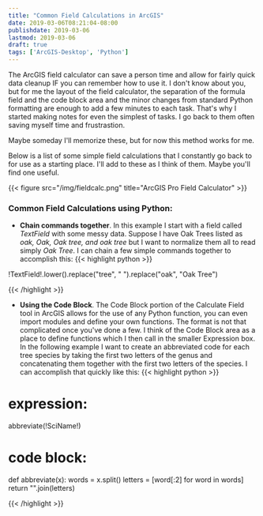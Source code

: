 ```yaml
---
title: "Common Field Calculations in ArcGIS"
date: 2019-03-06T08:21:04-08:00
publishdate: 2019-03-06
lastmod: 2019-03-06
draft: true
tags: ['ArcGIS-Desktop', 'Python']
---
```


The ArcGIS field calculator can save a person time and allow for fairly quick data cleanup IF you can remember how to use it.  I don't know about you, but for me the layout of the field calculator, the separation of the formula field and the code block area and the minor changes from standard Python formatting are enough to add a few minutes to each task.  That's why I started making notes for even the simplest of tasks.  I go back to them often saving myself time and frustrastion.  

Maybe someday I'll memorize these, but for now this method works for me.

Below is a list of some simple field calculations that I constantly go back to for use as a starting place.  I'll add to these as I think of them.  Maybe you'll find one useful.




{{< figure src="/img/fieldcalc.png" title="ArcGIS Pro Field Calculator" >}}


### Common Field Calculations using Python:

- **Chain commands together**.  In this example I start with a field called *TextField* with some messy data.  Suppose I have Oak Trees listed as *oak, Oak, Oak tree, and oak tree* but I want to normalize them all to read simply *Oak Tree*.  I can chain a few simple commands together to accomplish this:
{{< highlight python >}}

!TextField!.lower().replace("tree", " ").replace("oak", "Oak Tree")

{{< /highlight >}}

- **Using the Code Block**.  The Code Block portion of the Calculate Field tool in ArcGIS allows for the use of any Python function, you can even import modules and define your own functions.  The format is not that complicated once you've done a few.  I think of the Code Block area as a place to define functions which I then call in the smaller Expression box.  In the following example I want to create an abbreviated code for each tree species by taking the first two letters of the genus and concatenating them together with the first two letters of the species.  I can accomplish that quickly like this:
{{< highlight python >}}
# expression:
abbreviate(!SciName!)

# code block:
def abbreviate(x):
    words = x.split()
    letters = [word[:2] for word in words]
    return "".join(letters)

{{< /highlight >}}